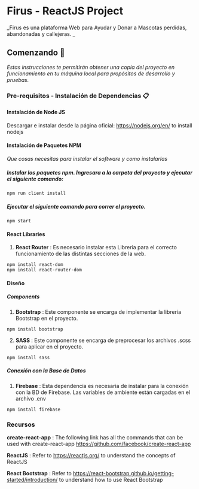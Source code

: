 # Firus - ReactJS Project

_Firus es una plataforma Web para Ayudar y Donar a Mascotas perdidas, abandonadas y callejeras.  _

## Comenzando 🚀

_Estas instrucciones te permitirán obtener una copia del proyecto en funcionamiento en tu máquina local para propósitos de desarrollo y pruebas._ 

### Pre-requisitos - Instalación de Dependencias 📋

#### Instalación de Node JS
Descargar e instalar desde la página oficial: https://nodejs.org/en/ to install nodejs

#### Instalación de Paquetes NPM

_Que cosas necesitas para instalar el software y como instalarlas_

##### Instalar los paquetes npm. Ingresara a la carpeta del proyecto y ejecutar el siguiente comando:

```
npm run client install
```
##### Ejecutar el siguiente comando para correr el proyecto.

```
npm start
```

#### React Libraries
1. **React Router** : Es necesario instalar esta Libreria para el correcto funcionamiento de las distintas secciones de la web.

```
npm install react-dom
npm install react-router-dom
```

#### Diseño

##### Components

1. **Bootstrap** : Este componente se encarga de implementar la librería Bootstrap en el proyecto.

```
npm install bootstrap
```
2. **SASS** : Este componente se encarga de preprocesar los archivos .scss para aplicar en el proyecto.

```
npm install sass
```

##### Conexión con la Base de Datos

1. **Firebase** : Esta dependencia es necesaria de instalar para la conexión con la BD de Firebase. Las variables de ambiente están cargadas en el archivo .env

```
npm install firebase
```


### Recursos

**create-react-app** : The following link has all the commands that can be used with create-react-app
https://github.com/facebook/create-react-app

**ReactJS** : Refer to https://reactjs.org/ to understand the concepts of ReactJS

**React Bootstrap** : Refer to https://react-bootstrap.github.io/getting-started/introduction/ to understand how to use React Bootstrap


